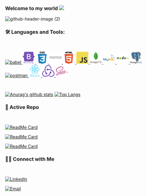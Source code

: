 ### Welcome to my world <img src="https://github.com/TheDudeThatCode/TheDudeThatCode/blob/master/Assets/Earth.gif" width="24px">

![github-header-image (2)](https://user-images.githubusercontent.com/97521604/171206193-7cfc7e0d-1d7e-4f09-b57a-4fc5056738f8.png)



### 🛠 Languages and Tools:

<br />
<p align="left"> <a href="https://babeljs.io/" target="_blank" rel="noreferrer"> <img src="https://www.vectorlogo.zone/logos/babeljs/babeljs-icon.svg" alt="babel" width="40" height="40"/> </a> <a href="https://getbootstrap.com" target="_blank" rel="noreferrer"> <img src="https://raw.githubusercontent.com/devicons/devicon/master/icons/bootstrap/bootstrap-plain-wordmark.svg" alt="bootstrap" width="40" height="40"/> </a> <a href="https://www.w3schools.com/css/" target="_blank" rel="noreferrer"> <img src="https://raw.githubusercontent.com/devicons/devicon/master/icons/css3/css3-original-wordmark.svg" alt="css3" width="40" height="40"/> </a> <a href="https://expressjs.com" target="_blank" rel="noreferrer"> <img src="https://raw.githubusercontent.com/devicons/devicon/master/icons/express/express-original-wordmark.svg" alt="express" width="40" height="40"/> </a> <a href="https://www.w3.org/html/" target="_blank" rel="noreferrer"> <img src="https://raw.githubusercontent.com/devicons/devicon/master/icons/html5/html5-original-wordmark.svg" alt="html5" width="40" height="40"/> </a> <a href="https://developer.mozilla.org/en-US/docs/Web/JavaScript" target="_blank" rel="noreferrer"> <img src="https://raw.githubusercontent.com/devicons/devicon/master/icons/javascript/javascript-original.svg" alt="javascript" width="40" height="40"/> </a> <a href="https://www.mongodb.com/" target="_blank" rel="noreferrer"> <img src="https://raw.githubusercontent.com/devicons/devicon/master/icons/mongodb/mongodb-original-wordmark.svg" alt="mongodb" width="40" height="40"/> </a> <a href="https://www.mysql.com/" target="_blank" rel="noreferrer"> <img src="https://raw.githubusercontent.com/devicons/devicon/master/icons/mysql/mysql-original-wordmark.svg" alt="mysql" width="40" height="40"/> </a> <a href="https://nodejs.org" target="_blank" rel="noreferrer"> <img src="https://raw.githubusercontent.com/devicons/devicon/master/icons/nodejs/nodejs-original-wordmark.svg" alt="nodejs" width="40" height="40"/> </a> <a href="https://www.postgresql.org" target="_blank" rel="noreferrer"> <img src="https://raw.githubusercontent.com/devicons/devicon/master/icons/postgresql/postgresql-original-wordmark.svg" alt="postgresql" width="40" height="40"/> </a> <a href="https://postman.com" target="_blank" rel="noreferrer"> <img src="https://www.vectorlogo.zone/logos/getpostman/getpostman-icon.svg" alt="postman" width="40" height="40"/> </a> <a href="https://reactjs.org/" target="_blank" rel="noreferrer"> <img src="https://raw.githubusercontent.com/devicons/devicon/master/icons/react/react-original-wordmark.svg" alt="react" width="40" height="40"/> </a> <a href="https://redux.js.org" target="_blank" rel="noreferrer"> <img src="https://raw.githubusercontent.com/devicons/devicon/master/icons/redux/redux-original.svg" alt="redux" width="40" height="40"/> </a> <a href="https://sass-lang.com" target="_blank" rel="noreferrer"> <img src="https://raw.githubusercontent.com/devicons/devicon/master/icons/sass/sass-original.svg" alt="sass" width="40" height="40"/> </a> </p>
<br />

[![Anurag's github stats](https://github-readme-stats.vercel.app/api?username=FacundoEFrias&theme=blue-green)](https://github.com/FacundoEFrias/github-readme-stats)
[![Top Langs](https://github-readme-stats.vercel.app/api/top-langs/?username=FacundoEFrias&layout=compact&theme=blue-green)](https://github.com/anuraghazra/github-readme-stats)
<br />

### 👀 Active Repo

<br />

[![ReadMe Card](https://github-readme-stats.vercel.app/api/pin/?username=FacundoEFrias&repo=food&theme=radical "food")](https://github.com/FacundoEFrias/food)

[![ReadMe Card](https://github-readme-stats.vercel.app/api/pin/?username=FacundoEFrias&repo=API-Weather&theme=radical "API-Weather")](https://github.com/FacundoEFrias/API-Weather)

[![ReadMe Card](https://github-readme-stats.vercel.app/api/pin/?username=FacundoEFrias&repo=Rick-Morty&theme=radical "Rick-Morty")](https://github.com/FacundoEFrias/Rick-Morty)

<h3> 🤝🏻 Connect with Me </h3>

<br>



<p align="center">

<a href="https://www.linkedin.com/in/facundoemanuelfrias/"><img alt="LinkedIn" src="https://img.shields.io/badge/LinkedIn-Facundo%20Emanuel%20Frias-blue?style=flat-square&logo=linkedin"></a>

<a href="mailto:facufrias@hotmail"><img alt="Email" src="https://img.shields.io/badge/Email-facufrias@hotmail.com-blue?style=flat-square&logo=gmail"></a>

</p>

<!--
**FacundoEFrias/FacundoEFrias** is a ✨ _special_ ✨ repository because its `README.md` (this file) appears on your GitHub profile.

Here are some ideas to get you started:

- 🔭 I’m currently working on ...
- 🌱 I’m currently learning ...
- 👯 I’m looking to collaborate on ...
- 🤔 I’m looking for help with ...
- 💬 Ask me about ...
- 📫 How to reach me: ...
- 😄 Pronouns: ...
- ⚡ Fun fact: ...
-->
